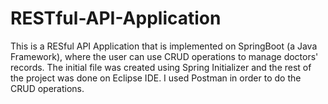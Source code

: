 # RESTful-API-Application
This is a RESful API Application that is implemented on SpringBoot (a Java Framework), where the user can use CRUD operations to manage doctors' records. The initial file was created using Spring Initializer and the rest of the project was done on Eclipse IDE. I used Postman in order to do the CRUD operations.
